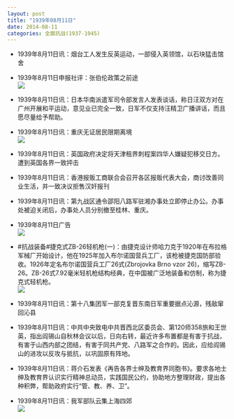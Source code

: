 ```yaml
---
layout: post
title: "1939年08月11日"
date: 2014-08-11
categories: 全面抗战(1937-1945)
---
```


<meta name="referrer" content="no-referrer" />

- 1939年8月11日讯：烟台工人发生反英运动，一部侵入英领馆，以石块猛击馆舍 

- 1939年8月11日申报社评：张伯伦政策之前途 <br/><img src="https://ww2.sinaimg.cn/large/aca367d8jw1ej90qfgfcaj20nc0yfka9.jpg" />

- 1939年8月11日讯：日本华南派遣军司令部发言人发表谈话，称日汪双方对在广州开展和平运动，意见业已完全一致，日军不仅支持汪精卫广播讲话，而且愿尽量给予帮助。 

- 1939年8月11日讯：重庆无证居民限期离境 <br/><img src="https://ww2.sinaimg.cn/large/aca367d8jw1ej8z0lhuhgj203205vmx9.jpg" />

- 1939年8月11日讯：英国政府决定将天津租界刺程案四华人嫌疑犯移交日方。遭到英国各界一致抨击 

- 1939年8月11日讯：香港报贩工商联合会召开各区报贩代表大会，商讨改善同业生活，并一致决议拒售汉奸报刊 

- 1939年8月11日讯：第九战区通令邵阳八路军驻湘办事处立即停止办公。办事处被迫关闭后，办事处人员分别撤至桂林、重庆。 

- 1939年8月11日广告 <br/><img src="https://ww2.sinaimg.cn/large/aca367d8jw1ej8itwatnlj20ok0kiahu.jpg" />

- #抗战装备#捷克式ZB-26轻机枪(一)：由捷克设计师哈力克于1920年在布拉格军械厂开始设计，他在1925年加入布尔诺国营兵工厂，该枪被捷克国防部验收。1926年定名布尔诺国营兵工厂26式(Zbrojovka Brno vzor 26)，缩写ZB-26。ZB-26式7.92毫米轻机枪结构经典，在中国被广泛地装备和仿制，称为捷克式轻机枪。 <br/><img src="https://ww1.sinaimg.cn/large/aca367d8jw1ej8gt8wtmfj20i20wgq8q.jpg" />

- 1939年8月11日讯：第十八集团军一部克复晋东南日军重要据点沁源，残敌窜回沁县 

- 1939年8月11日讯：中共中央致电中共晋西北区委员会、第120师358旅和王世英，指出阎锡山自秋林会议以后，日向右转，最近许多布置都是有害于抗战，有害于山西内部之团结，有害于同共产党、八路军之合作的。因此，应给阎锡山的进攻以反攻与抵抗，以巩固原有阵地。 

- 1939年8月11日讯：蒋介石发表《再告各界士绅及教育界同胞书》。要求各地士绅及教育界认识实行精神总动员，实践国民公约，协助地方整理财政，提出各种积弊，帮助政府实行“管、教、养、卫”。 

- 1939年8月11日讯：我军部队云集上海四郊 <br/><img src="https://ww1.sinaimg.cn/large/aca367d8jw1ej7y0ubvw2j206505v0t8.jpg" />

